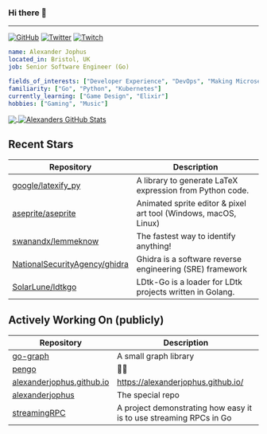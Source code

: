 ### Hi there 👋

---

<a href="https://github.com/alexanderjophus"><img src="https://img.shields.io/github/followers/alexanderjophus.svg?label=GitHub&style=social" alt="GitHub"></a>
<a href="https://twitter.com/AlexanderJophus"><img src="https://img.shields.io/twitter/follow/AlexanderJophus?label=Twitter&style=social" alt="Twitter"></a>
<a href="https://twitch.tv/dejophus"><img src="https://img.shields.io/twitch/status/dejophus?style=social" alt="Twitch"></a>

```yaml
name: Alexander Jophus
located_in: Bristol, UK
job: Senior Software Engineer (Go)

fields_of_interests: ["Developer Experience", "DevOps", "Making Microservices Go Zoom"]
familiarity: ["Go", "Python", "Kubernetes"]
currently_learning: ["Game Design", "Elixir"]
hobbies: ["Gaming", "Music"]
```

<a href="https://github.com/alexanderjophus/alexanderjophus">
  <img align="center" src="https://github-readme-stats.vercel.app/api/top-langs/?username=alexanderjophus&hide=java,html,tex&langs_count=3&theme=vision-friendly-dark" />
</a>
<a href="https://github.com/alexanderjophus/alexanderjophus">
  <img align="center" src="https://github-readme-stats.vercel.app/api?username=alexanderjophus&show_icons=true&line_height=27&count_private=true&theme=vision-friendly-dark" alt="Alexanders GitHub Stats" />
</a>

## Recent Stars
| Repository | Description |
|---|---|
| [google/latexify_py](https://www.github.com/google/latexify_py) | A library to generate LaTeX expression from Python code. |
| [aseprite/aseprite](https://www.github.com/aseprite/aseprite) | Animated sprite editor & pixel art tool (Windows, macOS, Linux) |
| [swanandx/lemmeknow](https://www.github.com/swanandx/lemmeknow) | The fastest way to identify anything! |
| [NationalSecurityAgency/ghidra](https://www.github.com/NationalSecurityAgency/ghidra) | Ghidra is a software reverse engineering (SRE) framework |
| [SolarLune/ldtkgo](https://www.github.com/SolarLune/ldtkgo) | LDtk-Go is a loader for LDtk projects written in Golang. |

## Actively Working On (publicly)
| Repository | Description |
|---|---|
| [go-graph](https://www.github.com/alexanderjophus/go-graph) | A small graph library |
| [pengo](https://www.github.com/alexanderjophus/pengo) | 🕵️‍♂️ |
| [alexanderjophus.github.io](https://www.github.com/alexanderjophus/alexanderjophus.github.io) | https://alexanderjophus.github.io/ |
| [alexanderjophus](https://www.github.com/alexanderjophus/alexanderjophus) | The special repo |
| [streamingRPC](https://www.github.com/alexanderjophus/streamingRPC) | A project demonstrating how easy it is to use streaming RPCs in Go |